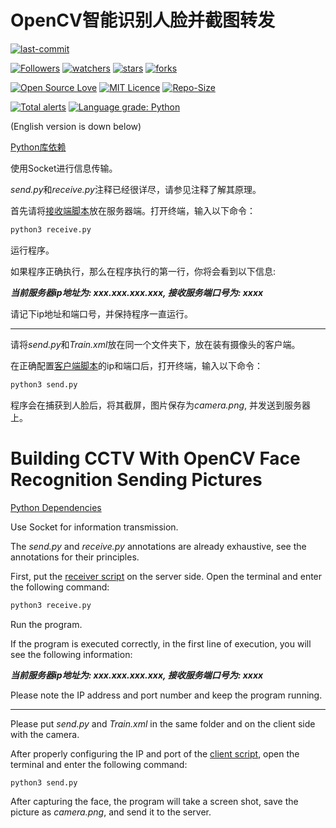 # OpenCV智能识别人脸并截图转发

[![last-commit](https://img.shields.io/github/last-commit/HollowMan6/Building-CCTV)](../../../graphs/commit-activity)

[![Followers](https://img.shields.io/github/followers/HollowMan6?style=social)](https://github.com/HollowMan6?tab=followers)
[![watchers](https://img.shields.io/github/watchers/HollowMan6/Building-CCTV?style=social)](../../../watchers)
[![stars](https://img.shields.io/github/stars/HollowMan6/Building-CCTV?style=social)](../../../stargazers)
[![forks](https://img.shields.io/github/forks/HollowMan6/Building-CCTV?style=social)](../../../stargazers)

[![Open Source Love](https://badges.frapsoft.com/os/v1/open-source.svg?v=103)](https://hollowman6.github.io/fund.html)
[![MIT Licence](https://badges.frapsoft.com/os/mit/mit.svg?v=103)](https://opensource.org/licenses/mit-license.php)
[![Repo-Size](https://img.shields.io/github/repo-size/HollowMan6/Building-CCTV.svg)](../../../archive/master.zip)

[![Total alerts](https://img.shields.io/lgtm/alerts/g/HollowMan6/Building-CCTV.svg?logo=lgtm&logoWidth=18)](https://lgtm.com/projects/g/HollowMan6/Building-CCTV/alerts/)
[![Language grade: Python](https://img.shields.io/lgtm/grade/python/g/HollowMan6/Building-CCTV.svg?logo=lgtm&logoWidth=18)](https://lgtm.com/projects/g/HollowMan6/Building-CCTV/context:python)

(English version is down below)

[Python库依赖](../../../network/dependencies)

使用Socket进行信息传输。

*send.py*和*receive.py*注释已经很详尽，请参见注释了解其原理。

首先请将[接收端脚本](./receive.py)放在服务器端。打开终端，输入以下命令：

```sh
python3 receive.py
```

运行程序。

如果程序正确执行，那么在程序执行的第一行，你将会看到以下信息:

***当前服务器ip地址为: xxx.xxx.xxx.xxx, 接收服务端口号为: xxxx***

请记下ip地址和端口号，并保持程序一直运行。

-----------------------------------------------------------------

请将*send.py*和*Train.xml*放在同一个文件夹下，放在装有摄像头的客户端。

在正确配置[客户端脚本](send.py)的ip和端口后，打开终端，输入以下命令：

```sh
python3 send.py
```

程序会在捕获到人脸后，将其截屏，图片保存为*camera.png*, 并发送到服务器上。

# Building CCTV With OpenCV Face Recognition Sending Pictures

[Python Dependencies](../../../network/dependencies)

Use Socket for information transmission.

The *send.py* and *receive.py* annotations are already exhaustive, see the annotations for their principles.

First, put the [receiver script](./receive.py) on the server side. Open the terminal and enter the following command:

```sh
python3 receive.py
```

Run the program.

If the program is executed correctly, in the first line of execution, you will see the following information:

***当前服务器ip地址为: xxx.xxx.xxx.xxx, 接收服务端口号为: xxxx***

Please note the IP address and port number and keep the program running.

-----------------------------------------------------------------------------------------------

Please put *send.py* and *Train.xml* in the same folder and on the client side with the camera.

After properly configuring the IP and port of the [client script](send.py), open the terminal and enter the following command:

```sh
python3 send.py
```

After capturing the face, the program will take a screen shot, save the picture as *camera.png*, and send it to the server.